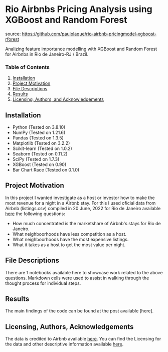 # Rio Airbnbs Pricing Analysis using XGBoost and Random Forest
source: https://github.com/paulolaque/rio-airbnb-pricingmodel-xgboost-rforest

Analizing feature importance modelling with XGBoost and Random Forest for Airbnbs in Rio de Janeiro-RJ / Brazil.


### Table of Contents

1. [Installation](#installation)
2. [Project Motivation](#motivation)
3. [File Descriptions](#files)
4. [Results](#results)
5. [Licensing, Authors, and Acknowledgements](#licensing)

## Installation <a name="installation"></a>

- Python (Tested on 3.8.10) 
- NumPy (Tested on 1.21.6)
- Pandas (Tested on 1.3.5)
- Matplotlib (Tested on 3.2.2)
- Scikit-learn (Tested on 1.0.2)
- Seaborn (Tested on 0.11.2)
- SciPy (Tested on 1.7.3)
- XGBoost (Tested on 0.90)
- Bar Chart Race (Tested on 0.1.0)

## Project Motivation<a name="motivation"></a>

In this project I wanted investigate as a host or investor how to make the most revenue for a night in a Airbnb stay.
For this I used oficial data from Airbnb (listings.csv) compiled in 20 June, 2022 for Rio de Janeiro available [here](http://data.insideairbnb.com/brazil/rj/rio-de-janeiro/2022-06-20/visualisations/listings.csv) the following questions: 

*   How much concentrated is the marketshare of Airbnb's stays for Rio de Janeiro.
*   What neighboorhoods have less competition as a host.
*   What neighboorhoods have the most expensive listings.
*   What it takes as a host to get the most value per night.


## File Descriptions <a name="files"></a>

There are 1 notebooks available here to showcase work related to the above questions.  Markdown cells were used to assist in walking through the thought process for individual steps.  

## Results<a name="results"></a>

The main findings of the code can be found at the post available [here].

## Licensing, Authors, Acknowledgements<a name="licensing"></a>

The data is credited to Airbnb available [here](http://data.insideairbnb.com/brazil/rj/rio-de-janeiro/2022-06-20/visualisations/listings.csv).  You can find the Licensing for the data and other descriptive information available [here](http://insideairbnb.com/get-the-data).
